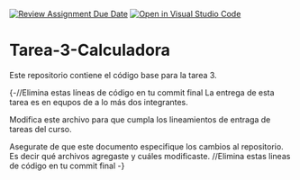 [![Review Assignment Due Date](https://classroom.github.com/assets/deadline-readme-button-24ddc0f5d75046c5622901739e7c5dd533143b0c8e959d652212380cedb1ea36.svg)](https://classroom.github.com/a/mWHhzJDI)
[![Open in Visual Studio Code](https://classroom.github.com/assets/open-in-vscode-718a45dd9cf7e7f842a935f5ebbe5719a5e09af4491e668f4dbf3b35d5cca122.svg)](https://classroom.github.com/online_ide?assignment_repo_id=12952095&assignment_repo_type=AssignmentRepo)
# Tarea-3-Calculadora
Este repositorio contiene el código base para la tarea 3.

{-//Elimina estas líneas de código en tu commit final
La entrega de esta tarea es en equpos de a lo más dos integrantes.

Modifica este archivo para que cumpla los lineamientos de entraga de tareas del curso.

Asegurate de que este documento especifique los cambios al repositorio. Es decir qué archivos agregaste y cuáles modificaste.
//Elimina estas lineas de código en tu commit final
-}
